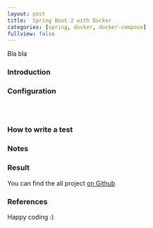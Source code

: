 ```yaml
---
layout: post
title:  Spring Boot 2 with Docker
categories: [spring, docker, docker-compose]
fullview: false
---
```


Bla bla

### Introduction



### Configuration  



```gradle



```



```java

```



### How to write a test




### Notes



### Result


You can find the all project [on Github](https://github.com/muzir/softwareLabs/tree/master/spring-boot-testcontainers)


### References



Happy coding :) 

